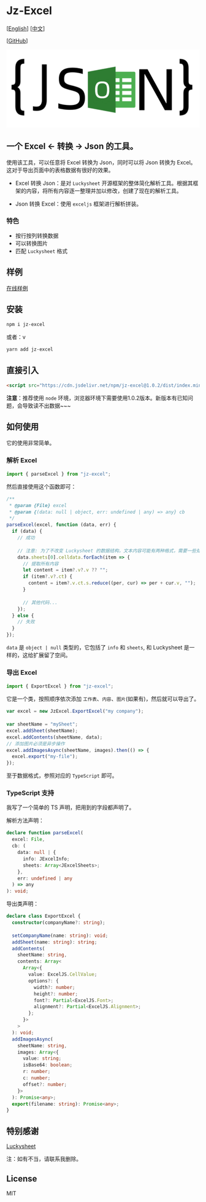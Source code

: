 # Jz-Excel

[[English](./README.md)] [[中文](./README_cn.md)]

[[GitHub](https://github.com/jeremyjone/jz-excel)]

![](./src/assets/logo.png)

## 一个 Excel ← 转换 → Json 的工具。

使用该工具，可以任意将 Excel 转换为 Json，同时可以将 Json 转换为 Excel。这对于导出页面中的表格数据有很好的效果。

- Excel 转换 Json：是对 `Luckysheet` 开源框架的整体简化解析工具。根据其框架的内容，将所有内容逐一整理并加以修改，创建了现在的解析工具。

- Json 转换 Excel：使用 `exceljs` 框架进行解析拼装。

### 特色

- 按行按列转换数据
- 可以转换图片
- 匹配 `Luckysheet` 格式

## 样例

[在线样例](https://desktop.jeremyjone.com/example/jz-excel.html)

## 安装

```bash
npm i jz-excel
```

或者：v

```bash
yarn add jz-excel
```

## 直接引入

```html
<script src="https://cdn.jsdelivr.net/npm/jz-excel@1.0.2/dist/index.min.js"></script>
```

**注意**：推荐使用 `node` 环境，浏览器环境下需要使用1.0.2版本。新版本有已知问题，会导致读不出数据~~~

## 如何使用

它的使用非常简单。

### 解析 Excel

```js
import { parseExcel } from "jz-excel";
```

然后直接使用这个函数即可：

```js
/**
 * @param {File} excel
 * @param {(data: null | object, err: undefined | any) => any} cb
 */
parseExcel(excel, function (data, err) {
  if (data) {
    // 成功

    // 注意: 为了不改变 Luckysheet 的数据结构，文本内容可能有两种格式，需要一些处理
    data.sheets[0].celldata.forEach(item => {
      // 提取所有内容
      let content = item?.v?.v ?? "";
      if (item?.v?.ct) {
        content = item?.v.ct.s.reduce((per, cur) => per + cur.v, "");
      }

      // 其他代码...
    });
  } else {
    // 失败
  }
});
```

`data` 是 `object | null` 类型的，它包括了 `info` 和 `sheets`, 和 Luckysheet 是一样的，这给扩展留了空间。

### 导出 Excel

```js
import { ExportExcel } from "jz-excel";
```

它是一个类，按照顺序依次添加 `工作表`、`内容`、`图片`(如果有)，然后就可以导出了。

```js
var excel = new JzExcel.ExportExcel("my company");

var sheetName = "mySheet";
excel.addSheet(sheetName);
excel.addContents(sheetName, data);
// 添加图片必须是异步操作
excel.addImagesAsync(sheetName, images).then(() => {
  excel.export("my-file");
});
```

至于数据格式，参照对应的 `TypeScript` 即可。

### TypeScript 支持

我写了一个简单的 TS 声明，把用到的字段都声明了。

解析方法声明：

```ts
declare function parseExcel(
  excel: File,
  cb: (
    data: null | {
      info: JExcelInfo;
      sheets: Array<JExcelSheets>;
    },
    err: undefined | any
  ) => any
): void;
```

导出类声明：

```ts
declare class ExportExcel {
  constructor(companyName?: string);

  setCompanyName(name: string): void;
  addSheet(name: string): string;
  addContents(
    sheetName: string,
    contents: Array<
      Array<{
        value: ExcelJS.CellValue;
        options?: {
          width?: number;
          height?: number;
          font?: Partial<ExcelJS.Font>;
          alignment?: Partial<ExcelJS.Alignment>;
        };
      }>
    >
  ): void;
  addImagesAsync(
    sheetName: string,
    images: Array<{
      value: string;
      isBase64: boolean;
      r: number;
      c: number;
      offset?: number;
    }>
  ): Promise<any>;
  export(filename: string): Promise<any>;
}
```

## 特别感谢

[Luckysheet](https://github.com/mengshukeji/Luckysheet)

注：如有不当，请联系我删除。

## License

MIT
